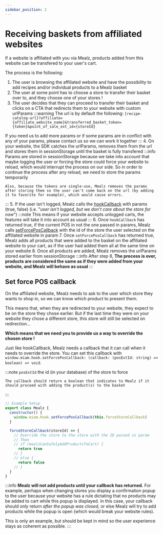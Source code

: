 ```yaml
---
sidebar_position: 2
---
```


# Receiving baskets from affiliated websites

If a website is affiliated with you via Mealz, products added from this website can be transfered to your user's cart.

The process is the following:
1. The user is browsing the affiliated website and have the possibility to add recipes and/or individual products to a Mealz basket
2. The user at some point has to choose a store to transfer their basket over to, and they choose one of your stores !
3. The user decides that they can proceed to transfer their basket and clicks on a CTA that redirects them to your website with custom urlParams 
:::warning
  The url is by default the following: `{recipe-catalog-url}?affiliate={affiliate_website_name}&transferred_basket_token={token}&point_of_sale_ext_id={storeId}`

  If you need us to add more params or if some params are in conflict with any of your params, please contact us so we can work it together
:::
4. On your website, the SDK catches the urlParams, removes them from the url and stores them in sessionStorage until the basket is fully transfered 
  :::info
    Params are stored in sessionStorage because we take into account that maybe logging the user or forcing the store could force your website to reload, which would interrupt the process on our side. So in order to continue the process after any reload, we need to store the params temporarily

    Also, because the tokens are single-use, Mealz removes the params after storing them so the user can't come back on the url (by adding it to favorite for example), which would cause errors.
  :::
5. If the user isn't logged, Mealz calls the [hookCallback](./set-up-and-usage/hooks) with params (true, false) (i.e. "*user isn't logged, but we don't care about the store for now*")
  :::note
    This means if your website accepts unlogged carts, the features will take it into account as usual
  :::
6. Once `hookCallback` has returned true, if the current POS in not the one passed in params, Mealz calls [setForcePosCallback](#set-force-pos-callback) with the id of the store the user selected on the affiliated website in param
7. Once `setForcePosCallback` has returned true, Mealz adds all products that were added to the basket on the affiliated website to your cart, as if the user had added them all at the same time on your website
8. Once all products are added, Mealz removes the urlParams stored earlier from sessionStorage
  :::info
    After step 8, **The process is over, products are considered the same as if they were added from your website, and Mealz will behave as usual**
  :::


## Set force POS callback

On the affiliated website, Mealz needs to ask to the user which store they wants to shop in, so we can know which product to present them.

This means that, when they are redirected to your website, they expect to be on the store they chose earlier. But if the last time they were on your website they chose a different store, this store will still be selected on redirection...

**Which means that we need you to provide us a way to override the chosen store !**

Just like hookCallback, Mealz needs a callback that it can call when it needs to override the store.
You can set this callback with `window.miam.hook.setForcePosCallback: (callback: (posExtId: string) => boolean) => void`.

  :::note
    `posExtId` the id (in your database) of the store to force

    The callback should return a boolean that indicates to Mealz if it should proceed with adding the product(s) to the basket
  :::

```javascript
// Example Setup
export class Mealz {
  constructor() {
    window.miam.hook.setForcePosCallback(this.forceStoreCallback)
  }

  forceStoreCallback(storeId) => {
    // Override the store to the store with the ID passed in param
    // Then
    // if (mealzCanSafelyAddProductsToCart) {
      return true
    // }
    // else {
      return false
    // }
  }
}
```
:::info
  **Mealz will not add products until your callback has returned.** For example, perhaps when changing stores you display a confirmation popup to the user because your website has a rule dictating that no products may be added to cart while this popup is displayed. In this case, your callback should only return *after the popup was closed*, or else Mealz will try to add products while the popup is open (which would break your website rules).

  This is only an example, but should be kept in mind so the user experience stays as coherent as possible.
:::